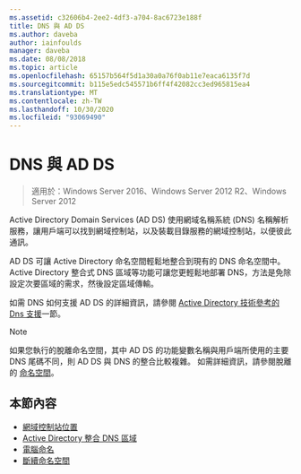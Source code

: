 ```yaml
---
ms.assetid: c32606b4-2ee2-4df3-a704-8ac6723e188f
title: DNS 與 AD DS
ms.author: daveba
author: iainfoulds
manager: daveba
ms.date: 08/08/2018
ms.topic: article
ms.openlocfilehash: 65157b564f5d1a30a0a76f0ab11e7eaca6135f7d
ms.sourcegitcommit: b115e5edc545571b6ff4f42082cc3ed965815ea4
ms.translationtype: MT
ms.contentlocale: zh-TW
ms.lasthandoff: 10/30/2020
ms.locfileid: "93069490"
---
```

# <a name="dns-and-ad-ds"></a>DNS 與 AD DS

> 適用於：Windows Server 2016、Windows Server 2012 R2、Windows Server 2012

Active Directory Domain Services (AD DS) 使用網域名稱系統 (DNS) 名稱解析服務，讓用戶端可以找到網域控制站，以及裝載目錄服務的網域控制站，以便彼此通訊。

AD DS 可讓 Active Directory 命名空間輕鬆地整合到現有的 DNS 命名空間中。 Active Directory 整合式 DNS 區域等功能可讓您更輕鬆地部署 DNS，方法是免除設定次要區域的需求，然後設定區域傳輸。

如需 DNS 如何支援 AD DS 的詳細資訊，請參閱 [Active Directory 技術參考的 Dns 支援](/previous-versions/windows/it-pro/windows-server-2003/cc781627(v=ws.10))一節。

> [!NOTE]
> 如果您執行的脫離命名空間，其中 AD DS 的功能變數名稱與用戶端所使用的主要 DNS 尾碼不同，則 AD DS 與 DNS 的整合比較複雜。 如需詳細資訊，請參閱脫離的 [命名空間](Disjoint-Namespace.md)。

## <a name="in-this-section"></a>本節內容

- [網域控制站位置](Domain-Controller-Location.md)
- [Active Directory 整合 DNS 區域](Active-Directory-Integrated-DNS-Zones.md)
- [電腦命名](Computer-Naming.md)
- [斷續命名空間](Disjoint-Namespace.md)
